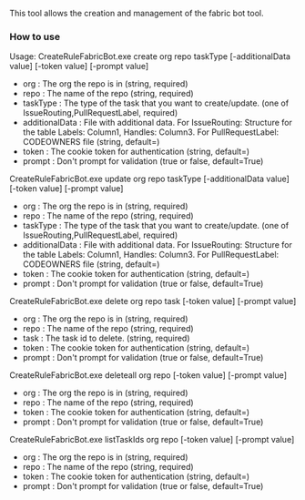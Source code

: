 This tool allows the creation and management of the fabric bot tool.

### How to use

 Usage:
 CreateRuleFabricBot.exe create org repo taskType [-additionalData value] [-token value] [-prompt value]
  - org            : The org the repo is in (string, required)
  - repo           : The name of the repo (string, required)
  - taskType       : The type of the task that you want to create/update. (one of IssueRouting,PullRequestLabel, required)
  - additionalData : File with additional data. For IssueRouting: Structure for the table Labels: Column1, Handles: Column3. For PullRequestLabel: CODEOWNERS file (string, default=)
  - token          : The cookie token for authentication (string, default=)
  - prompt         : Don't prompt for validation (true or false, default=True)

 CreateRuleFabricBot.exe update org repo taskType [-additionalData value] [-token value] [-prompt value]
  - org            : The org the repo is in (string, required)
  - repo           : The name of the repo (string, required)
  - taskType       : The type of the task that you want to create/update. (one of IssueRouting,PullRequestLabel, required)
  - additionalData : File with additional data. For IssueRouting: Structure for the table Labels: Column1, Handles: Column3. For PullRequestLabel: CODEOWNERS file (string, default=)
  - token          : The cookie token for authentication (string, default=)
  - prompt         : Don't prompt for validation (true or false, default=True)

 CreateRuleFabricBot.exe delete org repo task [-token value] [-prompt value]
  - org    : The org the repo is in (string, required)
  - repo   : The name of the repo (string, required)
  - task   : The task id to delete. (string, required)
  - token  : The cookie token for authentication (string, default=)
  - prompt : Don't prompt for validation (true or false, default=True)

 CreateRuleFabricBot.exe deleteall org repo [-token value] [-prompt value]
  - org    : The org the repo is in (string, required)
  - repo   : The name of the repo (string, required)
  - token  : The cookie token for authentication (string, default=)
  - prompt : Don't prompt for validation (true or false, default=True)

 CreateRuleFabricBot.exe listTaskIds org repo [-token value] [-prompt value]
  - org    : The org the repo is in (string, required)
  - repo   : The name of the repo (string, required)
  - token  : The cookie token for authentication (string, default=)
  - prompt : Don't prompt for validation (true or false, default=True)
